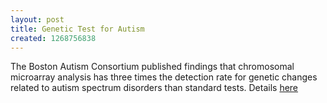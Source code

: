 ```yaml
---
layout: post
title: Genetic Test for Autism
created: 1268756838
---
```

The Boston Autism Consortium published findings that chromosomal microarray analysis has three times the detection rate for genetic changes related to autism spectrum disorders than standard tests. Details <a href="http://www.childrenshospital.org/newsroom/Site1339/mainpageS1339P1sublevel611.html">here</a>
